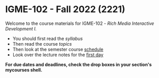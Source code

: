# IGME-102 - Fall 2022 (2221)
Welcome to the course materials for IGME-102 - *Rich Media Interactive Development I.*
- You should first read the *syllabus*
- Then read the course *topics*
- Then look at the semester course [schedule](schedule.md)
- Look over the lecture notes for the [first day](./weekly/01.md)

**For due dates and deadlines, check the drop boxes in your section's mycourses shell.**
